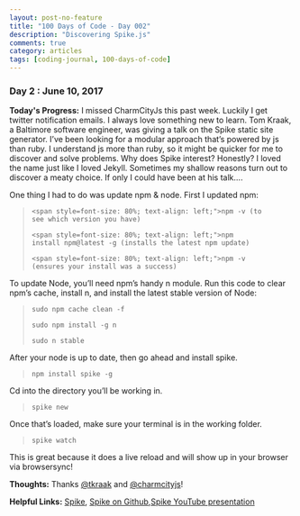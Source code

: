 ```yaml
---
layout: post-no-feature
title: "100 Days of Code - Day 002"
description: "Discovering Spike.js"
comments: true
category: articles
tags: [coding-journal, 100-days-of-code]
---
```


### Day 2 : June 10, 2017

**Today's Progress:** I missed CharmCityJs this past week.  Luckily I get twitter notification emails.  I always love something new to learn.  Tom Kraak, a Baltimore software engineer, was giving a talk on the Spike static site generator.  I’ve been looking for a modular approach that’s powered by js than ruby.  I understand js more than ruby, so it might be quicker for me to discover and solve problems.  Why does Spike interest?  Honestly?  I loved the name just like I loved Jekyll.  Sometimes my shallow reasons turn out to discover a meaty choice.  If only I could have been at his talk....

One thing I had to do was update npm & node.  First I updated npm:
>    <code><span style=font-size: 80%; text-align: left;">npm -v (to see which version you have)</span></code>
>
>    <code><span style=font-size: 80%; text-align: left;">npm install npm@latest -g (installs the latest npm update)</span></code>
>
>    <code><span style=font-size: 80%; text-align: left;">npm -v (ensures your install was a success)</span></code>

To update Node, you’ll need npm’s handy n module. Run this code to clear npm’s cache, install n, and install the latest stable version of Node:
>    <code>sudo npm cache clean -f</code>
>
>    <code>sudo npm install -g n</code>
>
>    <code>sudo n stable</code>

After your node is up to date, then go ahead and install spike.
>    <code>npm install spike -g</code>

Cd into the directory you’ll be working in.

>    <code>spike new <projectname></code>

Once that’s loaded, make sure your terminal is in the working folder.
>    <code>spike watch</code>

This is great because it does a live reload and will show up in your browser via browsersync!


**Thoughts:** Thanks [@tkraak](http://www.twitter.com/tkraak) and [@charmcityjs](http://www.twitter.com/charmcityjs)!

**Helpful Links:** [Spike](http://www.spike.cf/), [Spike on Github](https://github.com/static-dev/spike),[Spike YouTube presentation](http://https://www.youtube.com/watch?v=JtgTa4ACPT8)			
